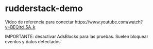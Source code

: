# rudderstack-demo

Video de referencia para conectar
https://www.youtube.com/watch?v=BEQltd_5A_k


IMPORTANTE: desactivar AdsBlocks para las pruebas. Suelen bloquear eventos y datos detectados
